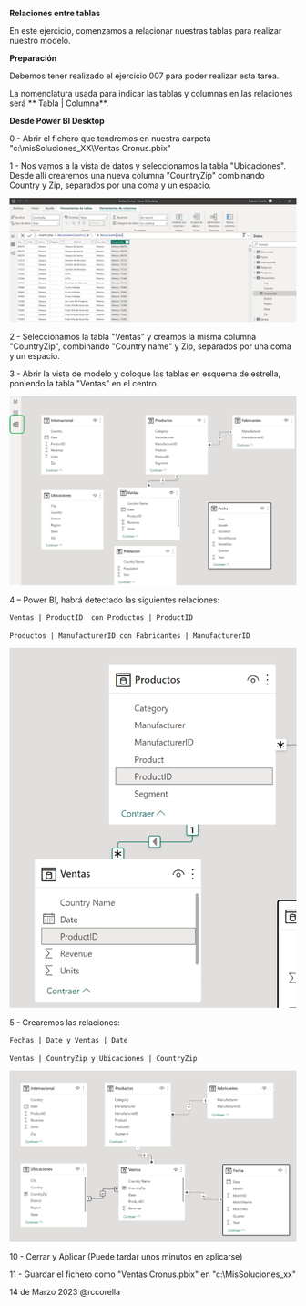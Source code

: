 ﻿

**Relaciones entre tablas**

En este ejercicio, comenzamos a relacionar nuestras tablas para realizar nuestro modelo.



**Preparación**


Debemos tener realizado el ejercicio 007 para poder realizar esta tarea.

La nomenclatura usada para indicar las tablas y columnas en las relaciones será ** Tabla | Columna**.




**Desde Power BI Desktop**

0 - Abrir el fichero que tendremos en nuestra carpeta "c:\misSoluciones_XX\Ventas Cronus.pbix" 


1 - Nos vamos a la vista de datos y seleccionamos la tabla "Ubicaciones".  Desde allí crearemos una nueva columna "CountryZip" combinando Country y Zip, separados por una coma y un espacio.

![](Recursos/columnacalculada.png)

2 - Seleccionamos la tabla "Ventas" y creamos la misma columna "CountryZip", combinando "Country name" y Zip, separados por una coma y un espacio.

3 - Abrir la vista de modelo y coloque las tablas en esquema de estrella, poniendo la tabla "Ventas" en el centro.

![](Recursos/estrella.png)


4 – Power BI, habrá detectado las siguientes relaciones:

	Ventas | ProductID  con Productos | ProductID
	
	Productos | ManufacturerID con Fabricantes | ManufacturerID
	
![](Recursos/productoventas.png)	


5 - Crearemos las relaciones:

	Fechas | Date y Ventas | Date
	
	Ventas | CountryZip y Ubicaciones | CountryZip
	
	

![](Recursos/final.png)
 
	



10 - Cerrar y Aplicar (Puede tardar unos minutos en aplicarse)

11 - Guardar el fichero como "Ventas Cronus.pbix" en "c:\MisSoluciones_xx\" 




14 de Marzo 2023        @rccorella
